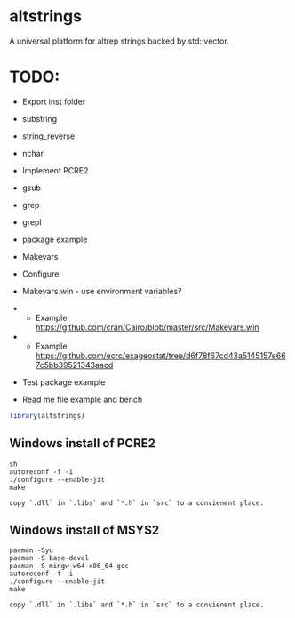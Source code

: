 # altstrings

A universal platform for altrep strings backed by std::vector.  

# TODO:

* Export inst folder
* substring
* string_reverse
* nchar
* Implement PCRE2
* gsub
* grep
* grepl
* package example
* Makevars
* Configure
* Makevars.win - use environment variables?
* * Example https://github.com/cran/Cairo/blob/master/src/Makevars.win
* * Example https://github.com/ecrc/exageostat/tree/d6f78f67cd43a5145157e667c5bb39521343aacd
* Test package example

* Read me file example and bench


``` r
library(altstrings)
```


## Windows install of PCRE2
```
sh
autoreconf -f -i
./configure --enable-jit
make

copy `.dll` in `.libs` and `*.h` in `src` to a convienent place.  
```


## Windows install of MSYS2
```
pacman -Syu
pacman -S base-devel
pacman -S mingw-w64-x86_64-gcc
autoreconf -f -i
./configure --enable-jit
make

copy `.dll` in `.libs` and `*.h` in `src` to a convienent place.  
```
